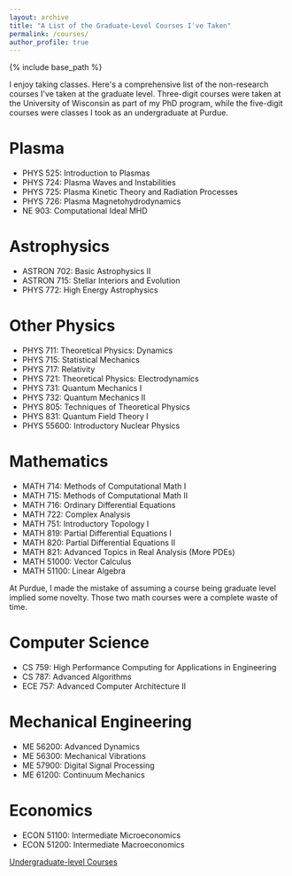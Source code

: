 ```yaml
---
layout: archive
title: "A List of the Graduate-Level Courses I've Taken"
permalink: /courses/
author_profile: true
---
```


{% include base_path %}

I enjoy taking classes. Here's a comprehensive list of the non-research courses I've taken at the graduate level. Three-digit courses were taken at the University of Wisconsin as part of my PhD program, while the five-digit courses were classes I took as an undergraduate at Purdue.

Plasma
======
* PHYS 525: Introduction to Plasmas
* PHYS 724: Plasma Waves and Instabilities
* PHYS 725: Plasma Kinetic Theory and Radiation Processes
* PHYS 726: Plasma Magnetohydrodynamics
* NE   903: Computational Ideal MHD

Astrophysics
======
* ASTRON 702: Basic Astrophysics II
* ASTRON 715: Stellar Interiors and Evolution
* PHYS   772: High Energy Astrophysics

Other Physics
======
* PHYS 711: Theoretical Physics: Dynamics
* PHYS 715: Statistical Mechanics
* PHYS 717: Relativity
* PHYS 721: Theoretical Physics: Electrodynamics
* PHYS 731: Quantum Mechanics I
* PHYS 732: Quantum Mechanics II
* PHYS 805: Techniques of Theoretical Physics
* PHYS 831: Quantum Field Theory I
* PHYS 55600: Introductory Nuclear Physics

Mathematics
======
* MATH 714: Methods of Computational Math I
* MATH 715: Methods of Computational Math II
* MATH 716: Ordinary Differential Equations
* MATH 722: Complex Analysis
* MATH 751: Introductory Topology I
* MATH 819: Partial Differential Equations I
* MATH 820: Partial Differential Equations II
* MATH 821: Advanced Topics in Real Analysis (More PDEs)
* MATH 51000: Vector Calculus
* MATH 51100: Linear Algebra

At Purdue, I made the mistake of assuming a course being graduate level implied some novelty. Those two math courses were a complete waste of time. 

Computer Science
======
* CS  759: High Performance Computing for Applications in Engineering
* CS  787: Advanced Algorithms
* ECE 757: Advanced Computer Architecture II

Mechanical Engineering
======
* ME 56200: Advanced Dynamics
* ME 56300: Mechanical Vibrations
* ME 57900: Digital Signal Processing
* ME 61200: Continuum Mechanics

Economics
======
* ECON 51100: Intermediate Microeconomics
* ECON 51200: Intermediate Macroeconomics

<a href="/ugcourses/">Undergraduate-level Courses</a>
